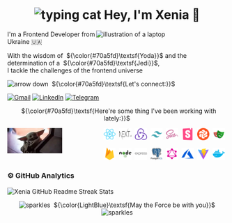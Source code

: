 <h1 align="center"><img src="https://media.giphy.com/media/WUlplcMpOCEmTGBtBW/giphy.gif" width="70px" alt="typing cat"> Hey, I'm Xenia 👋 </h1>

<img src="https://raw.githubusercontent.com/MicaelliMedeiros/micaellimedeiros/master/image/computer-illustration.png" alt="illustration of a laptop" min-width="300px" max-width="300px" width="300px" align="right">

<p align="left">
 I'm a Frontend Developer from Ukraine 🇺🇦  
</p>

<p align="left"> 
 With the wisdom of&nbsp; ${\color{#70a5fd}\textsf{Yoda}}$ and the determination of a&nbsp; ${\color{#70a5fd}\textsf{Jedi}}$,<br>
  I tackle the challenges of the frontend universe
</p>

<p align="left">
 <img src="https://github.com/ksalpern/ideas/blob/0064c826f42b89736ed5cf9c1ca3539882d24d8d/assets/arrow3.webp" alt="arrow down" width="40"/>&nbsp; ${\color{#70a5fd}\textsf{Let's connect:}}$
</p>

<p align="left">
  <a href="mailto:ksenia.pidopryhora@gmail.com" title="Gmail">
  <img src="https://github-production-user-asset-6210df.s3.amazonaws.com/112705866/280768534-7f0d7491-3085-44a6-80b0-2939a24f9f21.svg" alt="Gmail"/></a>
  <a href="https://www.linkedin.com/in/kseniia-pidopryhora-44a579236/" title="LinkedIn">
  <img src="https://github-production-user-asset-6210df.s3.amazonaws.com/112705866/280771412-ca23c019-65c5-4133-9759-280da6af9ba2.svg" alt="LinkedIn"/></a>
  <a href="https://t.me/ksalpern" title="Telegram">
  <img src="https://github-production-user-asset-6210df.s3.amazonaws.com/112705866/280768542-d8167889-3a41-4507-86d0-6db8342c7ce7.svg" alt="Telegram"/></a>
</p>

<p align="center">
&nbsp; ${\color{#70a5fd}\textsf{Here're some thing I've been working with lately:}}$
</p>

<img src="./assets/yoda.webp" alt="baby yoda" align="left" style='width:25%;height:fit-content;'>

<p align="right">
    <img src="./assets/tools/react.svg" alt="react" width="28" height="28"/>&nbsp;
    <img src="./assets/tools/next.svg" alt='next' width="28" height="28" />&nbsp;
    <img src="./assets/tools/redux.svg" alt="redux" width="28" height="28" />&nbsp;
    <img src="./assets/tools/tailwind.png" alt="tailwind" width="28" height="28" />&nbsp;
    <img src="./assets/tools/sass.svg" alt="sass" width="28" height="28" />&nbsp;
    <img src="./assets/tools/storybook.png" alt="storybook" width="28" height="28" />&nbsp;
    <img src="./assets/tools/chromatic.png" alt="chromatic" width="28" height="28" />&nbsp;
    <img src="./assets/tools/playwright.svg" alt="playwright" width="28" height="28" />&nbsp;
    </p>
<p align="right">
  <img src="./assets/tools/firebase.svg" alt="firebase" width="28" height="28" />&nbsp;
  <img src="./assets/tools/node.svg" alt="nodejs" width="28" height="28" />&nbsp;
  <img src="./assets/tools/express.svg" alt="express" width="28" height="28" />&nbsp;
  <img src="./assets/tools/postgresql.svg" alt="postgresql" width="28" height="28" />&nbsp;
  <img src="./assets/tools/graphql.png" alt='graphql' width="28" height="28" />&nbsp;
  <img src="./assets/tools/azure.svg" alt="azure" width="28" height="28" />&nbsp;
  <img src="./assets/tools/vite.png" alt="vite" width="28" height="28" />&nbsp;
  <img src="./assets/tools/docker.png" alt="docker" width="28" height="28" />&nbsp;
   </p>

### ⚙️ GitHub Analytics

<img align="center" src="http://github-readme-streak-stats.herokuapp.com?user=ksalpern&hide_border=true&theme=tokyonight&date_format=j%20M%5B%20Y%5D" alt="Xenia GitHub Readme Streak Stats" />

<br>

<p align="center">
<img src="https://github.com/ksalpern/ideas/blob/21d0ebf4bcf0ea0712a510dca3d9e009a74c44e5/assets/sparkles.gif" width="30px" alt="sparkles">&nbsp; ${\color{LightBlue}\textsf{May the Force be with you}}$<img src="https://github.com/ksalpern/ideas/blob/21d0ebf4bcf0ea0712a510dca3d9e009a74c44e5/assets/sparkles.gif" width="30px" alt="sparkles"> 
</p>
<!--
